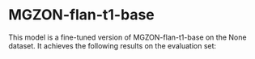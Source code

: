 # MGZON-flan-t1-base
This model is a fine-tuned version of MGZON-flan-t1-base on the None dataset. It achieves the following results on the evaluation set:
